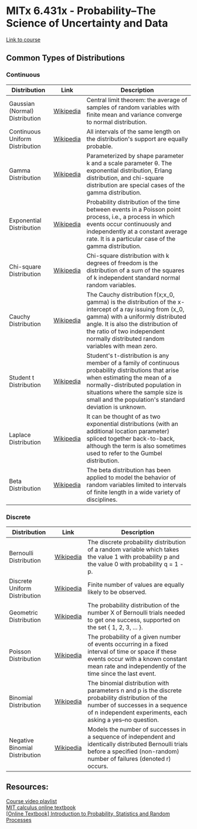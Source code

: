 # MITx 6.431x - Probability–The Science of Uncertainty and Data

[Link to course](https://learning.edx.org/course/course-v1:MITx+6.431x+2T2021/home)

## Common Types of Distributions
### Continuous
Distribution | Link | Description 
------------ | ------------- | -------------
Gaussian (Normal) Distribution | [Wikipedia](https://en.wikipedia.org/wiki/Normal_distribution) | Central limit theorem: the average of samples of random variables with finite mean and variance converge to normal distribution.
Continuous Uniform Distribution | [Wikipedia](https://en.wikipedia.org/wiki/Continuous_uniform_distribution) | All intervals of the same length on the distribution's support are equally probable.
Gamma Distribution | [Wikipedia](https://en.wikipedia.org/wiki/Gamma_distribution) | Parameterized by shape parameter k and a scale parameter θ. The exponential distribution, Erlang distribution, and chi-square distribution are special cases of the gamma distribution.
Exponential Distribution | [Wikipedia](https://en.wikipedia.org/wiki/Exponential_distribution) | Probability distribution of the time between events in a Poisson point process, i.e., a process in which events occur continuously and independently at a constant average rate. It is a particular case of the gamma distribution. 
Chi-square Distribution | [Wikipedia](https://en.wikipedia.org/wiki/Chi-square_distribution) | Chi-square distribution with k degrees of freedom is the distribution of a sum of the squares of k independent standard normal random variables.
Cauchy Distribution | [Wikipedia](https://en.wikipedia.org/wiki/Cauchy_distribution) | The Cauchy distribution f(x;x_0, gamma) is the distribution of the x-intercept of a ray issuing from (x_0, gamma) with a uniformly distributed angle. It is also the distribution of the ratio of two independent normally distributed random variables with mean zero.
Student t Distribution | [Wikipedia](https://en.wikipedia.org/wiki/Student%27s_t-distribution) | Student's t-distribution is any member of a family of continuous probability distributions that arise when estimating the mean of a normally-distributed population in situations where the sample size is small and the population's standard deviation is unknown.
Laplace Distribution| [Wikipedia](https://en.wikipedia.org/wiki/Laplace_distribution) | It can be thought of as two exponential distributions (with an additional location parameter) spliced together back-to-back, although the term is also sometimes used to refer to the Gumbel distribution. 
Beta Distribution | [Wikipedia](https://en.wikipedia.org/wiki/Beta_distribution) | The beta distribution has been applied to model the behavior of random variables limited to intervals of finite length in a wide variety of disciplines.

### Discrete
Distribution | Link | Description 
------------ | ------------- | -------------
Bernoulli Distribution | [Wikipedia](https://en.wikipedia.org/wiki/Bernoulli_distribution) | The discrete probability distribution of a random variable which takes the value 1 with probability p and the value 0 with probability q = 1 - p.
Discrete Uniform Distribution | [Wikipedia](https://en.wikipedia.org/wiki/Discrete_uniform_distribution) | Finite number of values are equally likely to be observed.
Geometric Distribution | [Wikipedia](https://en.wikipedia.org/wiki/Geometric_distribution) | The probability distribution of the number X of Bernoulli trials needed to get one success, supported on the set { 1, 2, 3, ... }.
Poisson Distribution | [Wikipedia](https://en.wikipedia.org/wiki/Poisson_distribution) |  The probability of a given number of events occurring in a fixed interval of time or space if these events occur with a known constant mean rate and independently of the time since the last event.
Binomial Distribution | [Wikipedia](https://en.wikipedia.org/wiki/Binomial_distribution) | The binomial distribution with parameters n and p is the discrete probability distribution of the number of successes in a sequence of n independent experiments, each asking a yes–no question.
Negative Binomial Distribution | [Wikipedia](https://en.wikipedia.org/wiki/Negative_binomial_distribution) | Models the number of successes in a sequence of independent and identically distributed Bernoulli trials before a specified (non-random) number of failures (denoted r) occurs.


## Resources:
[Course video playlist](https://www.youtube.com/playlist?list=PLUl4u3cNGP60hI9ATjSFgLZpbNJ7myAg6) <br>
[MIT calculus online textbook](https://ocw.mit.edu/resources/res-18-001-calculus-online-textbook-spring-2005/textbook/) <br>
[[Online Textbook] Introduction to Probability, Statistics and Random Processes](https://www.probabilitycourse.com/) <br>
